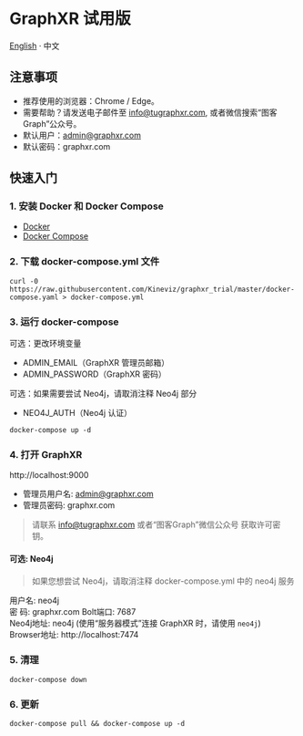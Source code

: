 # GraphXR 试用版

[English](./readme.md) · 中文


## 注意事项

- 推荐使用的浏览器：Chrome / Edge。
- 需要帮助？请发送电子邮件至 info@tugraphxr.com, 或者微信搜索“图客Graph”公众号。
- 默认用户：admin@graphxr.com
- 默认密码：graphxr.com

## 快速入门

### 1. 安装 Docker 和 Docker Compose
- [Docker](https://docs.docker.com/engine/install/) 
- [Docker Compose](https://docs.docker.com/compose/install/)

### 2. 下载 docker-compose.yml 文件

```
curl -0 https://raw.githubusercontent.com/Kineviz/graphxr_trial/master/docker-compose.yaml > docker-compose.yml
```

### 3. 运行 docker-compose

可选：更改环境变量

- ADMIN_EMAIL（GraphXR 管理员邮箱）
- ADMIN_PASSWORD（GraphXR 密码）

可选：如果需要尝试 Neo4j，请取消注释 Neo4j 部分

- NEO4J_AUTH（Neo4j 认证）

```
docker-compose up -d
```

### 4. 打开 GraphXR

http://localhost:9000

- 管理员用户名: admin@graphxr.com
- 管理员密码: graphxr.com

> 请联系 info@tugraphxr.com 或者“图客Graph”微信公众号 获取许可密钥。

#### 可选: Neo4j

> 如果您想尝试 Neo4j，请取消注释 docker-compose.yml 中的 neo4j 服务

用户名: neo4j  
密 码: graphxr.com
Bolt端口: 7687  
Neo4j地址: neo4j (使用“服务器模式”连接 GraphXR 时，请使用 `neo4j`)  
Browser地址: http://localhost:7474   

### 5. 清理

```
docker-compose down
```

### 6. 更新 

```
docker-compose pull && docker-compose up -d
```
